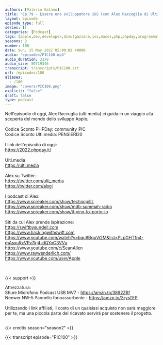 ```yaml
---
authors: [Valerio Galano]
title: "Ep.79 - Essere uno sviluppatore iOS (con Alex Raccuglia di Ulti.media)"
layout: episode
episode_type: full
series: []
categories: [Podcast]
tags: [apple,dev,developer,divulgazione,ios,macos,php,phpday,programmatore,software,sviluppo,ulti.media]
seasons: 2
number: 100
date: Sun, 15 May 2022 05:00:02 +0000
audio: "episodes/PIC100.mp3"
audio_duration: 3170
audio_size: 50719346
transcript: transcripts/PIC100.srt
url: /episodes/100
aliases: 
  - /100
image: "covers/PIC100.png"
explicit: "false"
draft: false
type: podcast
---
```

Nell'episodio di oggi, Alex Raccuglia (ulti.media) ci guida in un viaggio alla scoperta del mondo dello sviluppo Apple.<br />
<br />
Codice Sconto PHPDay: community_PIC<br />
Codice Sconto Ulti.media: PENSIERI20<br />
<br />
I link dell'episodio di oggi: <br />
<a href="https://2022.phpday.it/" rel="noopener">https://2022.phpday.it/</a><br />
<br />
Ulti.media<br />
<a href="https://ulti.media" rel="noopener">https://ulti.media</a><br />
<br />
Alex su Twitter:<br />
<a href="https://twitter.com/ulti_media" rel="noopener">https://twitter.com/ulti_media</a><br />
<a href="https://twitter.com/alxgi" rel="noopener">https://twitter.com/alxgi</a><br />
<br />
I podcast di Alex:<br />
<a href="https://www.spreaker.com/show/technopillz" rel="noopener">https://www.spreaker.com/show/technopillz</a><br />
<a href="https://www.spreaker.com/show/mdb-summah-radio" rel="noopener">https://www.spreaker.com/show/mdb-summah-radio</a><br />
<a href="https://www.spreaker.com/show/il-vino-lo-porto-io" rel="noopener">https://www.spreaker.com/show/il-vino-lo-porto-io</a><br />
<br />
Siti da cui Alex prende ispirazione:<br />
<a href="https://swiftbysundell.com" rel="noopener">https://swiftbysundell.com</a><br />
<a href="https://www.hackingwithswift.com" rel="noopener">https://www.hackingwithswift.com</a><br />
<a href="https://www.youtube.com/watch?v=bqu6BquVi2M&list=PLpGHT1n4-mAsxuRxVPv7kj4-dQYoC3VVu" rel="noopener">https://www.youtube.com/watch?v=bqu6BquVi2M&list=PLpGHT1n4-mAsxuRxVPv7kj4-dQYoC3VVu</a><br />
<a href="https://www.youtube.com/c/SeanAllen" rel="noopener">https://www.youtube.com/c/SeanAllen</a><br />
<a href="https://www.raywenderlich.com/" rel="noopener">https://www.raywenderlich.com/</a><br />
<a href="https://www.youtube.com/user/Apple" rel="noopener">https://www.youtube.com/user/Apple</a><br />
<br />
<br />


{{< support >}}

Attrezzatura:<br />
Shure Microfono Podcast USB MV7 - <a href="https://amzn.to/3862ZRf" rel="noopener">https://amzn.to/3862ZRf</a> <br />
Neewer NW-5 Pannello fonoassorbente - <a href="https://amzn.to/3rysTFP" rel="noopener">https://amzn.to/3rysTFP</a> <br />
<br />
Utilizzando i link affiliati, il costo di un qualsiasi acquisto non sarà maggiore per te, ma una piccola parte del ricavato servirà per sostenere il progetto.<br />
<br />


{{< credits season="season2" >}}

<!-- more -->

{{< transcript episode="PIC100" >}}